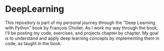 # DeepLearning
This repository is part of my personal journey through the "Deep Learning with Python" book by François Chollet. As I work my way through the book, I'll be posting my code, exercises, and projects chapter by chapter. My goal is to understand and apply deep learning concepts by implementing them in code, as taught in the book.
